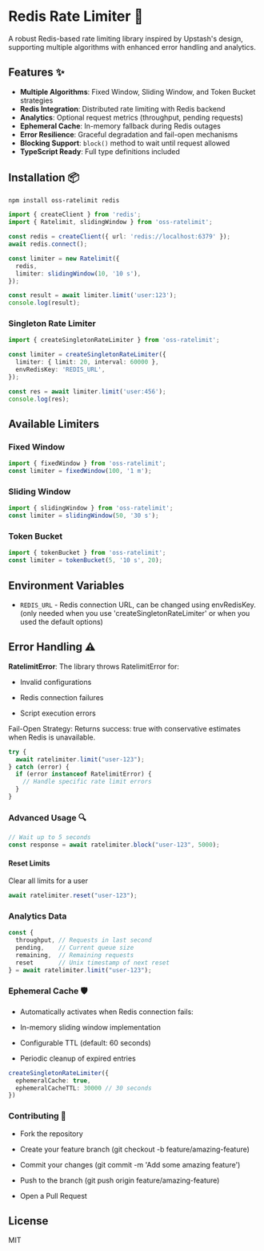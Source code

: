 # Redis Rate Limiter 🚀

A robust Redis-based rate limiting library inspired by Upstash's design, supporting multiple algorithms with enhanced error handling and analytics.

## Features ✨

- **Multiple Algorithms**: Fixed Window, Sliding Window, and Token Bucket strategies
- **Redis Integration**: Distributed rate limiting with Redis backend
- **Analytics**: Optional request metrics (throughput, pending requests)
- **Ephemeral Cache**: In-memory fallback during Redis outages
- **Error Resilience**: Graceful degradation and fail-open mechanisms
- **Blocking Support**: `block()` method to wait until request allowed
- **TypeScript Ready**: Full type definitions included

## Installation 📦

```bash
npm install oss-ratelimit redis
```


```ts
import { createClient } from 'redis';
import { Ratelimit, slidingWindow } from 'oss-ratelimit';

const redis = createClient({ url: 'redis://localhost:6379' });
await redis.connect();

const limiter = new Ratelimit({
  redis,
  limiter: slidingWindow(10, '10 s'),
});

const result = await limiter.limit('user:123');
console.log(result);
```

### Singleton Rate Limiter

```ts
import { createSingletonRateLimiter } from 'oss-ratelimit';

const limiter = createSingletonRateLimiter({
  limiter: { limit: 20, interval: 60000 },
  envRedisKey: 'REDIS_URL',
});

const res = await limiter.limit('user:456');
console.log(res);
```

## Available Limiters

### Fixed Window
```ts
import { fixedWindow } from 'oss-ratelimit';
const limiter = fixedWindow(100, '1 m');
```

### Sliding Window
```ts
import { slidingWindow } from 'oss-ratelimit';
const limiter = slidingWindow(50, '30 s');
```

### Token Bucket
```ts
import { tokenBucket } from 'oss-ratelimit';
const limiter = tokenBucket(5, '10 s', 20);
```

## Environment Variables
- `REDIS_URL` - Redis connection URL, can be changed using envRedisKey. (only needed when you use 'createSingletonRateLimiter' or when you used the default options)

## Error Handling ⚠️
 **RatelimitError**: The library throws RatelimitError for:
- Invalid configurations

- Redis connection failures

- Script execution errors

Fail-Open Strategy: Returns success: true with conservative estimates when Redis is unavailable.
```ts
try {
  await ratelimiter.limit("user-123");
} catch (error) {
  if (error instanceof RatelimitError) {
    // Handle specific rate limit errors
  }
}
```
### Advanced Usage 🔍

```ts
// Wait up to 5 seconds
const response = await ratelimiter.block("user-123", 5000);
```
#### Reset Limits
Clear all limits for a user
```ts
await ratelimiter.reset("user-123");
```

### Analytics Data
```ts
const {
  throughput, // Requests in last second
  pending,    // Current queue size
  remaining,  // Remaining requests
  reset       // Unix timestamp of next reset
} = await ratelimiter.limit("user-123");
```

### Ephemeral Cache 🛡️
- Automatically activates when Redis connection fails:

- In-memory sliding window implementation

- Configurable TTL (default: 60 seconds)

- Periodic cleanup of expired entries
```ts
createSingletonRateLimiter({
  ephemeralCache: true,
  ephemeralCacheTTL: 30000 // 30 seconds
})
```

### Contributing 🤝
- Fork the repository

- Create your feature branch (git checkout -b feature/amazing-feature)

- Commit your changes (git commit -m 'Add some amazing feature')

- Push to the branch (git push origin feature/amazing-feature)

- Open a Pull Request



## License
MIT
